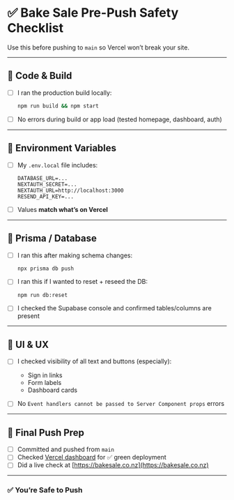 # ✅ Bake Sale Pre-Push Safety Checklist

Use this before pushing to `main` so Vercel won’t break your site.

---

## 🔁 Code & Build

- [ ] I ran the production build locally:
  ```bash
  npm run build && npm start
  ```
- [ ] No errors during build or app load (tested homepage, dashboard, auth)

---

## 🔐 Environment Variables

- [ ] My `.env.local` file includes:

  ```env
  DATABASE_URL=...
  NEXTAUTH_SECRET=...
  NEXTAUTH_URL=http://localhost:3000
  RESEND_API_KEY=...
  ```

- [ ] Values **match what’s on Vercel**

---

## 🧬 Prisma / Database

- [ ] I ran this after making schema changes:
  ```bash
  npx prisma db push
  ```

- [ ] I ran this if I wanted to reset + reseed the DB:
  ```bash
  npm run db:reset
  ```

- [ ] I checked the Supabase console and confirmed tables/columns are present

---

## 🧪 UI & UX

- [ ] I checked visibility of all text and buttons (especially):
  - Sign in links
  - Form labels
  - Dashboard cards

- [ ] No `Event handlers cannot be passed to Server Component props` errors

---

## 🧹 Final Push Prep

- [ ] Committed and pushed from `main`
- [ ] Checked [Vercel dashboard](https://vercel.com/dashboard) for ✅ green deployment
- [ ] Did a live check at [https://bakesale.co.nz](https://bakesale.co.nz)

---

### ✅ You’re Safe to Push
